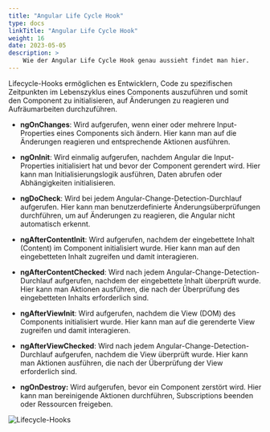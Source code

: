 ```yaml
---
title: "Angular Life Cycle Hook"
type: docs
linkTitle: "Angular Life Cycle Hook"
weight: 16
date: 2023-05-05
description: >
    Wie der Angular Life Cycle Hook genau aussieht findet man hier.
---
```


Lifecycle-Hooks ermöglichen es Entwicklern, Code zu spezifischen Zeitpunkten im Lebenszyklus eines Components auszuführen und somit den Component zu initialisieren, auf Änderungen zu reagieren und Aufräumarbeiten durchzuführen.

* **ngOnChanges**: Wird aufgerufen, wenn einer oder mehrere Input-Properties eines Components sich ändern. Hier kann man auf die Änderungen reagieren und entsprechende Aktionen ausführen.

* **ngOnInit**: Wird einmalig aufgerufen, nachdem Angular die Input-Properties initialisiert hat und bevor der Component gerendert wird. Hier kann man Initialisierungslogik ausführen, Daten abrufen oder Abhängigkeiten initialisieren.

* **ngDoCheck**: Wird bei jedem Angular-Change-Detection-Durchlauf aufgerufen. Hier kann man benutzerdefinierte Änderungsüberprüfungen durchführen, um auf Änderungen zu reagieren, die Angular nicht automatisch erkennt.

* **ngAfterContentInit**: Wird aufgerufen, nachdem der eingebettete Inhalt (Content) im Component initialisiert wurde. Hier kann man auf den eingebetteten Inhalt zugreifen und damit interagieren.

* **ngAfterContentChecked**: Wird nach jedem Angular-Change-Detection-Durchlauf aufgerufen, nachdem der eingebettete Inhalt überprüft wurde. Hier kann man Aktionen ausführen, die nach der Überprüfung des eingebetteten Inhalts erforderlich sind.

* **ngAfterViewInit**: Wird aufgerufen, nachdem die View (DOM) des Components initialisiert wurde. Hier kann man auf die gerenderte View zugreifen und damit interagieren.

* **ngAfterViewChecked**: Wird nach jedem Angular-Change-Detection-Durchlauf aufgerufen, nachdem die View überprüft wurde. Hier kann man Aktionen ausführen, die nach der Überprüfung der View erforderlich sind.

* **ngOnDestroy:** Wird aufgerufen, bevor ein Component zerstört wird. Hier kann man bereinigende Aktionen durchführen, Subscriptions beenden oder Ressourcen freigeben.

![Lifecycle-Hooks ](../images/angular-lifecycle-hook.png)
